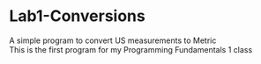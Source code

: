 # Lab1-Conversions
A simple program to convert US measurements to Metric
</br>
This is the first program for my Programming Fundamentals 1 class
